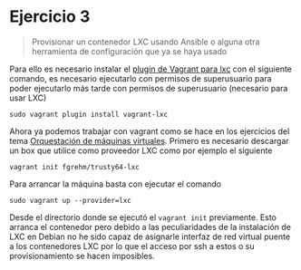 # Ejercicio 3
>Provisionar un contenedor LXC usando Ansible o alguna otra herramienta de configuración que ya se haya usado

Para ello es necesario instalar el [plugin de Vagrant para lxc](https://github.com/fgrehm/vagrant-lxc) con el siguiente comando, es necesario ejecutarlo con permisos de superusuario para poder ejecutarlo más tarde con permisos de superusuario (necesario para usar LXC)

```
sudo vagrant plugin install vagrant-lxc
```

Ahora ya podemos trabajar con vagrant como se hace en los ejercicios del tema [Orquestación de máquinas virtuales](https://github.com/AythaE/Ejercicios-CC16-17/tree/master/Orquestacion_de_maquinas_virtuales). Primero es necesario descargar un box que utilice como proveedor LXC como por ejemplo el siguiente

```
vagrant init fgrehm/trusty64-lxc
```

Para arrancar la máquina basta con ejecutar el comando

```
sudo vagrant up --provider=lxc
```

Desde el directorio donde se ejecutó el `vagrant init` previamente. Esto arranca el contenedor pero debido a las peculiaridades de la instalación de LXC en Debian no he sido capaz de asignarle interfaz de red virtual puente a los contenedores LXC por lo que el acceso por ssh a estos o su provisionamiento se hacen imposibles.
